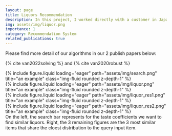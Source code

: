 ```yaml
---
layout: page
title: Liquors Recommendation
description: In this project, I worked directly with a customer in Japan to develop a recommendation algorithm that suggests similar liquors based on taste coefficients. The algorithm ultimately outperformed a well-known sake recommendation website (https://sakenowa.com/). This work also resulted in two publications in prestigious venues.
img: assets/img/liquor.png
importance: 1
category: Recommendation System
related_publications: true
---
```


Please find more detail of our algorithms in our 2 publish papers below:

{% cite van2022solving %} and {% cite van2020robust %}

<div class="row">
    <div class="col-sm mt-3 mt-md-0">
        {% include figure.liquid loading="eager" path="assets/img/search.png" title="an example" class="img-fluid rounded z-depth-1" %}
    </div>
    <div class="col-sm mt-3 mt-md-0">
        {% include figure.liquid loading="eager" path="assets/img/liquor.png" title="an example" class="img-fluid rounded z-depth-1" %}
    </div>
    <div class="col-sm mt-3 mt-md-0">
        {% include figure.liquid loading="eager" path="assets/img/liquor_res1.png" title="an example" class="img-fluid rounded z-depth-1" %}
    </div>
    <div class="col-sm mt-3 mt-md-0">
        {% include figure.liquid loading="eager" path="assets/img/liquor_res2.png" title="an example" class="img-fluid rounded z-depth-1" %}
    </div>
</div>
<div class="caption">
    On the left, the search bar represents for the taste coefficients we want to find similar liquors.
    Right, the 3 remaining figures are the 3 most similar items that share the cloest distribution to the query input item.
</div>
